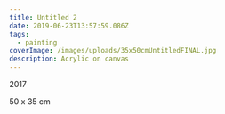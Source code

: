 ```yaml
---
title: Untitled 2
date: 2019-06-23T13:57:59.086Z
tags:
  - painting
coverImage: /images/uploads/35x50cmUntitledFINAL.jpg
description: Acrylic on canvas
---
```

2017

50 x 35 cm
